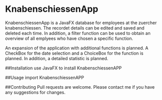 # KnabenschiessenApp
KnabenschiessenApp is a JavaFX database for employees at the zuercher knabenschiessen. The recordet details can be edited and saved and deleted each time.
In addition, a filter function can be used to obtain an overview of all emplyees who have chosen a specific function.

An expansion of the application with additional functions is planned. 
A CheckBox for the date selection and a ChoiceBox for the function is planned. 
In addition, a detailed statistic is planned.

##Installation
use JavaFX to install KnabenschiessenAPP 

##Usage
import KnabenschiessenAPP

##Contributing
Pull requests are welcome. Please contact me if you have any suggestions for changes.
